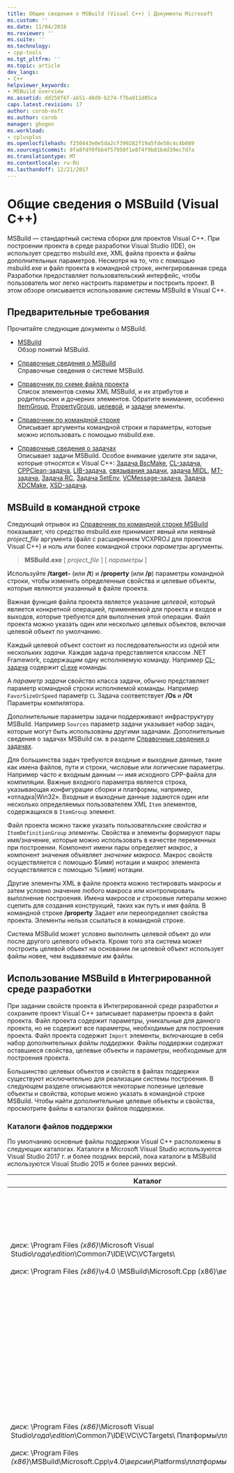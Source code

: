 ```yaml
---
title: Общие сведения о MSBuild (Visual C++) | Документы Microsoft
ms.custom: ''
ms.date: 11/04/2016
ms.reviewer: ''
ms.suite: ''
ms.technology:
- cpp-tools
ms.tgt_pltfrm: ''
ms.topic: article
dev_langs:
- C++
helpviewer_keywords:
- MSBuild overview
ms.assetid: dd258f6f-ab51-48d9-b274-f7ba911d05ca
caps.latest.revision: 17
author: corob-msft
ms.author: corob
manager: ghogen
ms.workload:
- cplusplus
ms.openlocfilehash: f250443e0e5da2cf399282f19a5fde58c4c4b089
ms.sourcegitcommit: 8fa8fdf0fbb4f57950f1e8f4f9b81b4d39ec7d7a
ms.translationtype: MT
ms.contentlocale: ru-RU
ms.lasthandoff: 12/21/2017
---
```

# <a name="msbuild-visual-c-overview"></a>Общие сведения о MSBuild (Visual C++)  
  
MSBuild — стандартный система сборки для проектов Visual C++. При построении проекта в среде разработки Visual Studio (IDE), он использует средство msbuild.exe, XML файла проекта и файлы дополнительных параметров. Несмотря на то, что с помощью msbuild.exe и файл проекта в командной строке, интегрированная среда Разработки предоставляет пользовательский интерфейс, чтобы пользователь мог легко настроить параметры и построить проект. В этом обзоре описывается использование системы MSBuild в Visual C++.  
  
## <a name="prerequisites"></a>Предварительные требования  
  
Прочитайте следующие документы о MSBuild.  
  
- [MSBuild](/visualstudio/msbuild/msbuild)  
 Обзор понятий MSBuild.  
  
- [Справочные сведения о MSBuild](/visualstudio/msbuild/msbuild-reference)  
 Справочные сведения о системе MSBuild.  
  
- [Справочник по схеме файла проекта](/visualstudio/msbuild/msbuild-project-file-schema-reference)  
 Список элементов схемы XML MSBuild, и их атрибутов и родительских и дочерних элементов. Обратите внимание, особенно [ItemGroup](/visualstudio/msbuild/itemgroup-element-msbuild), [PropertyGroup](/visualstudio/msbuild/propertygroup-element-msbuild), [целевой](/visualstudio/msbuild/target-element-msbuild), и [задачи](/visualstudio/msbuild/task-element-msbuild) элементы.  
  
- [Справочник по командной строке](/visualstudio/msbuild/msbuild-command-line-reference)  
 Описывает аргументы командной строки и параметры, которые можно использовать с помощью msbuild.exe.  
  
- [Справочные сведения о задачах](/visualstudio/msbuild/msbuild-task-reference)  
 Описывает задачи MSBuild. Особое внимание уделите эти задачи, которые относятся к Visual C++: [Задача BscMake](/visualstudio/msbuild/bscmake-task), [CL-задача](/visualstudio/msbuild/cl-task), [CPPClean-задача](/visualstudio/msbuild/cppclean-task), [LIB-задача](/visualstudio/msbuild/lib-task), [связывания задачи](/visualstudio/msbuild/link-task), [задача MIDL](/visualstudio/msbuild/midl-task), [MT-задача](/visualstudio/msbuild/mt-task), [Задача RC](/visualstudio/msbuild/rc-task), [Задача SetEnv](/visualstudio/msbuild/setenv-task), [VCMessage-задача](/visualstudio/msbuild/vcmessage-task), [Задача XDCMake](/visualstudio/msbuild/xdcmake-task), [XSD-задача](/visualstudio/msbuild/xsd-task).  
  
## <a name="msbuild-on-the-command-line"></a>MSBuild в командной строке  
  
Следующий отрывок из [Справочник по командной строке MSBuild](/visualstudio/msbuild/msbuild-command-line-reference) показывает, что средство msbuild.exe принимает явный или неявный *project_file* аргумента (файл с расширением VCXPROJ для проектов Visual C++) и ноль или более командной строки *параметры* аргументы.  
  
> **MSBuild.exe** [ *project_file* ] [ *параметры* ]  
  
Используйте **/target-** (или **/t**) и **/property** (или **/p**) параметры командной строки, чтобы изменить определенные свойства и целевые объекты, которые являются указанный в файле проекта.  
  
Важная функция файла проекта является указание *целевой*, который является конкретной операцией, применяемой для проекта и входов и выходов, которые требуются для выполнения этой операции. Файл проекта можно указать один или несколько целевых объектов, включая целевой объект по умолчанию.  
  
Каждый целевой объект состоит из последовательности из одной или нескольких *задачи*. Каждая задача представляется классом .NET Framework, содержащим одну исполняемую команду. Например [CL-задача](/visualstudio/msbuild/cl-task) содержит [cl.exe](../build/reference/compiling-a-c-cpp-program.md) команды.  
  
A *параметр задачи* свойство класса задачи, обычно представляет параметр командной строки исполняемой команды. Например `FavorSizeOrSpeed` параметр `CL` Задача соответствует **/Os** и **/Ot** Параметры компилятора.  
  
Дополнительные параметры задачи поддерживают инфраструктуру MSBuild. Например `Sources` параметр задачи указывает набор задач, которые могут быть использованы другими задачами. Дополнительные сведения о задачах MSBuild см. в разделе [Справочные сведения о задачах](/visualstudio/msbuild/msbuild-task-reference).  
  
Для большинства задач требуются входные и выходные данные, такие как имена файлов, пути и строки, числовые или логические параметры. Например часто к входным данным — имя исходного CPP-файла для компиляции. Важные входного параметра является строка, указывающая конфигурации сборки и платформы, например, «отладка\|Win32». Входные и выходные данные задаются один или несколько определяемых пользователем XML `Item` элементов, содержащихся в `ItemGroup` элемент.  
  
Файл проекта можно также указать пользовательские *свойства* и `ItemDefinitionGroup` *элементы*. Свойства и элементы формируют пары имя/значение, которые можно использовать в качестве переменных при построении. Компонент имени пары определяет *макрос*, а компонент значения объявляет *значение макроса*. Макрос свойств осуществляется с помощью $(*имя*) нотации и макрос элемента осуществляется с помощью %(*имя*) нотации.  
  
Другие элементы XML в файле проекта можно тестировать макросы и затем условно значение любого макроса или контролировать выполнение построения. Имена макросов и строковые литералы можно сцепить для создания конструкций, таких как путь и имя файла. В командной строке **/property** Задает или переопределяет свойства проекта. Элементы нельзя ссылаться в командной строке.  
  
Система MSBuild может условно выполнить целевой объект до или после другого целевого объекта. Кроме того эта система может построить целевой объект на основании ли целевой объект использует файлы новее, чем выдаваемые им файлы.  
  
## <a name="msbuild-in-the-ide"></a>Использование MSBuild в Интегрированной среде разработки  
  
При задании свойств проекта в Интегрированной среде разработки и сохраните проект Visual C++ записывает параметры проекта в файл проекта. Файл проекта содержит параметры, уникальные для данного проекта, но не содержит все параметры, необходимые для построения проекта. Файл проекта содержит `Import` элементы, включающие в себя набор дополнительных *файлы поддержки.* Файлы поддержки содержат оставшиеся свойства, целевые объекты и параметры, необходимые для построения проекта.  
  
Большинство целевых объектов и свойств в файлах поддержки существуют исключительно для реализации системы построения. В следующем разделе описываются некоторые полезные целевые объекты и свойства, которые можно указать в командной строке MSBuild. Чтобы найти дополнительные целевые объекты и свойства, просмотрите файлы в каталогах файлов поддержки.  
  
### <a name="support-file-directories"></a>Каталоги файлов поддержки  
  
По умолчанию основные файлы поддержки Visual C++ расположены в следующих каталогах. Каталоги в Microsoft Visual Studio используются Visual Studio 2017 г. и более поздних версий, пока каталоги в MSBuild используются Visual Studio 2015 и более ранних версий.  
  
|Каталог|Описание:|  
|---------------|-----------------|  
|*диск*: \Program Files *(x86)*\Microsoft Visual Studio\\*года*\\*edition*\Common7\IDE\VC\VCTargets\ <br /><br />*диск*: \Program Files *(x86)*\v4.0 \MSBuild\Microsoft.Cpp (x86)\\*версии*\ |Содержит основные файлы целевых (с расширением TARGETS) и файлы свойств (с расширением PROPS), используемые целевыми объектами. По умолчанию макрос $(VCTargetsPath) ссылается на этот каталог.|  
|*диск*: \Program Files *(x86)*\Microsoft Visual Studio\\*года*\\*edition*\Common7\IDE\VC\VCTargets\ Платформы\\*платформы*\ <br /><br />*диск*: \Program Files *(x86)*\MSBuild\Microsoft.Cpp\v4.0\\*версии*\Platforms\\*платформы*\ |Содержит файлы цель и свойство платформы, которые переопределяют целевые объекты и свойства в родительском каталоге. Эта папка также содержит библиотеку DLL, которая определяет задачи, которые используются в целевые объекты в этом каталоге.<br /><br /> *Платформы* представляет заполнитель, ARM, Win32 или x64 подкаталог.|  
|*диск*: \Program Files *(x86)*\Microsoft Visual Studio\\*года*\\*edition*\Common7\IDE\VC\VCTargets\ Платформы\\*платформы*\PlatformToolsets\\*набора инструментов*\ <br /><br />*диск*: \Program Files *(x86)*\MSBuild\Microsoft.Cpp\v4.0\\*версии*\Platforms\\*платформы*\ PlatformToolsets\\*набора инструментов*\ <br /><br />*диск*: \Program Files *(x86)*\MSBuild\Microsoft.Cpp\v4.0\Platforms\\*платформы*\PlatformToolsets\\*набора инструментов*\ |Содержит каталоги, которые обеспечивают построение приложений Visual C++ с помощью заданного *набор инструментов*.<br /><br /> *Года* и *выпуск* заполнители используются Visual Studio 2017 г. и более поздней версии. *Версии* заполнителем является V110 для Visual Studio 2012, V120 для Visual Studio 2013 или V140 для Visual Studio 2015. *Платформы* представляет заполнитель, ARM, Win32 или x64 подкаталог. *Набор инструментов* заполнитель представляет подкаталог набора инструментов, например, v140 для создания приложений Windows с помощью набора инструментов Visual Studio 2015, v120_xp для создания приложений для Windows XP, с помощью набора средств Visual Studio 2013 или v110_wp80 для Создание приложений Windows Phone 8.0 с помощью набора инструментов Visual Studio 2012.<br /><br />Путь, содержащий каталоги, которые обеспечивают построение приложений Visual C++ 2008 или Visual C++ 2010 не включает *версии*и *платформы* заполнитель Itanium, Win32 или x64 подкаталог. *Набор инструментов* заполнитель представляет подкаталог v90 или v100 набор инструментов.|  
  
### <a name="support-files"></a>Файлы поддержки  
  
Каталоги файлов поддержки содержит файлы с такими расширениями:  
  
|Расширение|Описание:|  
|---------------|-----------------|  
|.targets|Содержит `Target` элементы XML, которые задают задачи, выполняемые целевым объектом. Может также содержать `PropertyGroup`, `ItemGroup`, `ItemDefinitionGroup`, и определяемых пользователем `Item` элементов, используемых для назначения параметров задачи файлы и параметры командной строки.<br /><br /> Дополнительные сведения см. в разделе [элемент Target (MSBuild)](/visualstudio/msbuild/target-element-msbuild).|  
|.props|Содержит `Property Group` и определяемых пользователем `Property` XML-элементов, укажите файл и параметры, которые используются во время построения.<br /><br /> Может также содержать `ItemDefinitionGroup` и определяемых пользователем `Item` XML-элементы, задающие Дополнительные параметры. Элементы, определенные в группу определений элемента напоминают свойства, но нельзя получить доступ из командной строки. Файлы проекта Visual C++ часто вместо свойств используются элементы для представления параметров.<br /><br /> Дополнительные сведения см. в разделе [элемент ItemGroup (MSBuild)](/visualstudio/msbuild/itemgroup-element-msbuild), [элемент ItemDefinitionGroup (MSBuild)](/visualstudio/msbuild/itemdefinitiongroup-element-msbuild), и [элемент Item (MSBuild)](/visualstudio/msbuild/item-element-msbuild).|  
|XML|Содержит XML-элементы, объявления и инициализации элементов пользовательского интерфейса интегрированной среды Разработки, например вкладки свойств и страницы свойств и поле и список текстовых полей.<br /><br /> XML-файлы непосредственно поддерживают интегрированную среду Разработки, не MSBuild. Тем не менее присваиваются значения свойств интегрированной среды Разработки для создания свойств и элементов.<br /><br /> Большинство XML-файлы хранятся в подкаталоге языковому стандарту. Например, файлы для региона английский (США) находятся в $(VCTargetsPath) \1033\\.|  
  
## <a name="user-targets-and-properties"></a>Пользовательские целевые объекты и свойства  
  
Для наиболее эффективного использования MSBuild в командной строке, полезно знать, какие свойства и целевые объекты являются полезным и нужным. Большинство свойств и целевых объектов упрощают реализацию системы построения Visual C++ и поэтому не связаны с пользователем. В этом разделе описаны некоторые оправданной свойства, ориентированные на пользователей и целевых объектов.  

### <a name="platformtoolset-property"></a>Свойство PlatformToolset  
  
`PlatformToolset` Свойство определяет, какой набор инструментов Visual C++, используемых в построении. По умолчанию используется текущий набор инструментов. Если это свойство имеет значение, значение свойства сцепляется со строковыми литералами для формирования пути к каталогу, содержащему файлы свойств и целевых объектов, которые необходимы для построения проекта для определенной платформы. Необходимо установить набор инструментов платформы для построения с помощью этой версии набора инструментов платформы.  
  
Например, задать `PlatformToolset` свойства `v140` использовать инструменты Visual C++ 2015 и библиотеки для построения приложения:  
  
`msbuild myProject.vcxproj /p:PlatformToolset=v140`  
  
### <a name="preferredtoolarchitecture-property"></a>Свойство PreferredToolArchitecture  
  
`PreferredToolArchitecture` Свойство определяет 32-разрядной или 64-разрядных компилятора и средств, используются ли в сборке. Это свойство не влияет на вывод архитектура платформы или конфигурации. По умолчанию MSBuild использует x86 версию компилятора и инструментов, если это свойство не задано.  
  
Например, задать `PreferredToolArchitecture` свойства `x64` использовать 64-разрядный компилятор и средства для построения приложения:  
  
`msbuild myProject.vcxproj /p:PreferredToolArchitecture=x64`  
  
### <a name="useenv-property"></a>UseEnv-свойство  
  
По умолчанию параметры платформы для текущего проекта переопределение переменных среды PATH, INCLUDE, LIB, LIBPATH, КОНФИГУРАЦИИ и ПЛАТФОРМЫ. Задать `UseEnv` Свойства `true` гарантировать, что переменные среды не переопределен.  
  
`msbuild myProject.vcxproj /p:UseEnv=true`  
  
### <a name="targets"></a>Целевые объекты  
  
Существуют сотни целевых объектов в файлах поддержки Visual C++. Однако большинство являются целевых объектов, ориентированных на системы, пользователь может их игнорировать. Большинство целевых объектов системы имеют префикс в виде символа подчеркивания (_) или иметь имя, которое начинается с «PrepareFor», «Вычисления», «До», «После», «Pre» или «Post».  
  
В следующей таблице перечислены несколько полезных целей, ориентированные на пользователей.  
  
|целевого объекта|Описание:|  
|------------|-----------------|  
|BscMake|Выполняет программу Microsoft Обзор программы управления информацией bscmake.exe.|  
|Построить|Выполняет построение проекта.<br /><br /> Это является целевым объектом по умолчанию для проекта.|  
|ClCompile|Выполняет программу Visual C++ компилятор cl.exe.|  
|Очистить|Удаляет временные и промежуточные файлы сборки.|  
|LIB|Выполняет программу Microsoft 32-разрядной библиотеки диспетчера lib.exe.|  
|Ссылка|Запускает средство компоновщик Visual C++ link.exe.|  
|ManifestResourceCompile|Извлекает список ресурсов из манифеста и затем запускает средство компилятор ресурсов Microsoft Windows rc.exe.|  
|MIDL|Запускает средство компилятора Microsoft интерфейс определения языка MIDL midl.exe.|  
|Перестроить|Выполняет очистку, а затем выполняет построение проекта.|  
|ResourceCompile|Запускает средство компилятор ресурсов Microsoft Windows rc.exe.|  
|Программа XdcMake|Выполняет программу XML-документации xdcmake.exe.|  
|XSD|Запускает средство определения схемы XML xsd.exe.|  
  
## <a name="see-also"></a>См. также  
  
[MSBuild (Visual C++)](../build/msbuild-visual-cpp.md)
